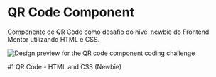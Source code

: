 # QR Code Component
Componente de QR Code como desafio do nível newbie do Frontend Mentor utilizando HTML e CSS.

![Design preview for the QR code component coding challenge](qr_code/design/desktop-preview.jpg)

#1 QR Code - HTML and CSS (Newbie)
